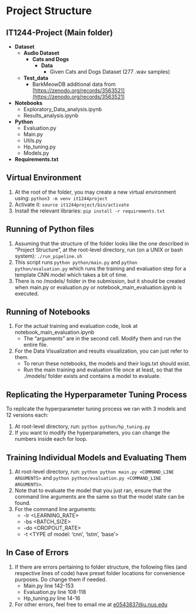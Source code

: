 # Project Structure

## IT1244-Project (Main folder)
- **Dataset**
    - **Audio Dataset**
        - **Cats and Dogs**
            - **Data**
                - Given Cats and Dogs Dataset (277 .wav samples)
    - **Test_data**
        - BarkMeowDB additional data from [https://zenodo.org/records/3563521](https://zenodo.org/records/3563521)
- **Notebooks**
    - Exploratory_Data_analysis.ipynb
    - Results_analysis.ipynb
- **Python**
    - Evaluation.py
    - Main.py
    - Utils.py
    - Hp_tuning.py
    - Models.py
- **Requirements.txt**

## Virtual Environment
1. At the root of the folder, you may create a new virtual environment using: `python3 -m venv it1244project`
2. Activate it: `source it1244project/bin/activate`
3. Install the relevant libraries: `pip install -r requirements.txt`

## Running of Python files
1. Assuming that the structure of the folder looks like the one described in “Project Structure”, at the root-level directory, run (on a UNIX or bash system): `./run_pipeline.sh`
2. This script runs `python python/main.py` and `python python/evaluation.py` which runs the training and evaluation step for a template CNN model which takes a bit of time.
3. There is no /models/ folder in the submission, but it should be created when main.py or evaluation.py or notebook_main_evaluation.ipynb is executed.

## Running of Notebooks
1. For the actual training and evaluation code, look at notebook_main_evaluation.ipynb
    - The “arguments” are in the second cell. Modify them and run the entire file.
2. For the Data Visualization and results visualization, you can just refer to them.
    - To rerun these notebooks, the models and their logs.txt should exist.
    - Run the main training and evaluation file once at least, so that the ./models/ folder exists and contains a model to evaluate.

## Replicating the Hyperparameter Tuning Process
To replicate the hyperparameter tuning process we ran with 3 models and 12 versions each:
1. At root-level directory, run: `python python/hp_tuning.py`
2. If you want to modify the hyperparameters, you can change the numbers inside each for loop.

## Training Individual Models and Evaluating Them
1. At root-level directory, run: `python python main.py <COMMAND_LINE ARGUMENTS>` and `python python/evaluation.py <COMMAND_LINE ARGUMENTS>`.
2. Note that to evaluate the model that you just ran, ensure that the command line arguments are the same so that the model state can be found.
3. For the command line arguments:
    - -lr <LEARNING_RATE>
    - -bs <BATCH_SIZE>
    - -do <DROPOUT_RATE>
    - -t <TYPE of model: ‘cnn’, ‘lstm’, ‘base’>

## In Case of Errors
1. If there are errors pertaining to folder structure, the following files (and respective lines of code) have preset folder locations for convenience purposes. Do change them if needed.
    - Main.py line 142-153
    - Evaluation.py line 108-118
    - Hp_tuning.py line 14-16
2. For other errors, feel free to email me at [e0543837@u.nus.edu](mailto:e0543837@u.nus.edu)
